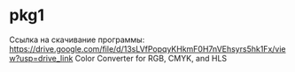 # pkg1
Ссылка на скачивание программы: https://drive.google.com/file/d/13sLVfPopqyKHkmF0H7nVEhsyrs5hk1Fx/view?usp=drive_link
Color Converter for RGB, CMYK, and HLS

